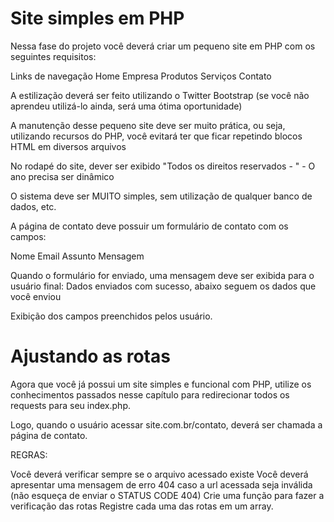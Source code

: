 Site simples em PHP
===================

Nessa fase do projeto você deverá criar um pequeno site em PHP com os seguintes requisitos:

Links de navegação
Home
Empresa
Produtos
Serviços
Contato


A estilização deverá ser feito utilizando o Twitter Bootstrap (se você não aprendeu utilizá-lo ainda, será uma ótima oportunidade)

A manutenção desse pequeno site deve ser muito prática, ou seja, utilizando recursos do PHP, você evitará ter que ficar repetindo blocos HTML em diversos arquivos

No rodapé do site, dever ser exibido "Todos os direitos reservados - <ANO>" - O ano precisa ser dinâmico

O sistema deve ser MUITO simples, sem utilização de qualquer banco de dados, etc.

A página de contato deve possuir um formulário de contato com os campos:

Nome
Email
Assunto
Mensagem

Quando o formulário for enviado, uma mensagem deve ser exibida para o usuário final:
Dados enviados com sucesso, abaixo seguem os dados que você enviou

Exibição dos campos preenchidos pelos usuário.



Ajustando as rotas
==================
Agora que você já possui um site simples e funcional com PHP, utilize os conhecimentos passados nesse capítulo para redirecionar todos os requests para seu index.php.

Logo, quando o usuário acessar site.com.br/contato, deverá ser chamada a página de contato.

REGRAS:

Você deverá verificar sempre se o arquivo acessado existe
Você deverá apresentar uma mensagem de erro 404 caso a url acessada seja inválida (não esqueça de enviar o STATUS CODE 404)
Crie uma função para fazer a verificação das rotas
Registre cada uma das rotas em um array.